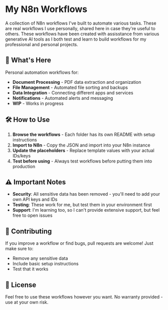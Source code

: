 # My N8n Workflows

A collection of N8n workflows I've built to automate various tasks. These are real workflows I use personally, shared here in case they're useful to others. These workflows have been created with assisstance from various generative AI tools as I both test and learn to build workflows for my professional and personal projects.

## 🚀 What's Here

Personal automation workflows for:
- **Document Processing** - PDF data extraction and organization
- **File Management** - Automated file sorting and backups
- **Data Integration** - Connecting different apps and services
- **Notifications** - Automated alerts and messaging
- **WIP** - Works in progress

## 🛠️ How to Use

1. **Browse the workflows** - Each folder has its own README with setup instructions
2. **Import to N8n** - Copy the JSON and import into your N8n instance
3. **Update the placeholders** - Replace template values with your actual IDs/keys
4. **Test before using** - Always test workflows before putting them into production

## ⚠️ Important Notes

- **Security**: All sensitive data has been removed - you'll need to add your own API keys and IDs
- **Testing**: These work for me, but test them in your environment first
- **Support**: I'm learning too, so I can't provide extensive support, but feel free to open issues

## 🤝 Contributing

If you improve a workflow or find bugs, pull requests are welcome! Just make sure to:
- Remove any sensitive data
- Include basic setup instructions
- Test that it works

## 📄 License

Feel free to use these workflows however you want. No warranty provided - use at your own risk.
